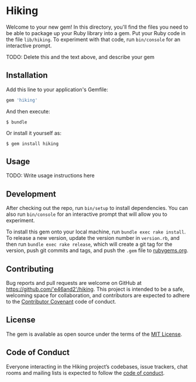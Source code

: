 # Hiking

Welcome to your new gem! In this directory, you'll find the files you need to be able to package up your Ruby library into a gem. Put your Ruby code in the file `lib/hiking`. To experiment with that code, run `bin/console` for an interactive prompt.

TODO: Delete this and the text above, and describe your gem

## Installation

Add this line to your application's Gemfile:

```ruby
gem 'hiking'
```

And then execute:

    $ bundle

Or install it yourself as:

    $ gem install hiking

## Usage

TODO: Write usage instructions here

## Development

After checking out the repo, run `bin/setup` to install dependencies. You can also run `bin/console` for an interactive prompt that will allow you to experiment.

To install this gem onto your local machine, run `bundle exec rake install`. To release a new version, update the version number in `version.rb`, and then run `bundle exec rake release`, which will create a git tag for the version, push git commits and tags, and push the `.gem` file to [rubygems.org](https://rubygems.org).

## Contributing

Bug reports and pull requests are welcome on GitHub at https://github.com/'e46and2'/hiking. This project is intended to be a safe, welcoming space for collaboration, and contributors are expected to adhere to the [Contributor Covenant](http://contributor-covenant.org) code of conduct.

## License

The gem is available as open source under the terms of the [MIT License](https://opensource.org/licenses/MIT).

## Code of Conduct

Everyone interacting in the Hiking project’s codebases, issue trackers, chat rooms and mailing lists is expected to follow the [code of conduct](https://github.com/'e46and2'/hiking/blob/master/CODE_OF_CONDUCT.md).
